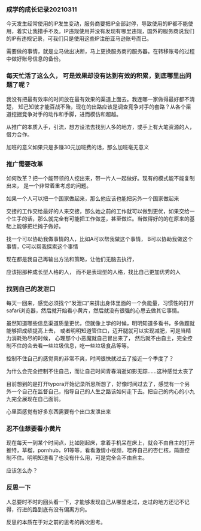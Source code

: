 ### 成学的成长记录20210311

今天发生经常使用的IP发生变动，服务商要把IP全部封停，导致使用的IP都不能使用，着实让我措手不及。IP违规使用并没有发现有哪里违规，国外的服务商说我们的IP有违规记录，可我们只是使用这些IP注册亚马逊账号而已。

需要做的事情，就是立马做出决断，马上更换服务商的服务器。在转移账号的过程中做好账号信息的备份。

### 每天忙活了这么久， 可是效果却没有达到有效的积累，到底哪里出问题了呢？

我没有把最有效率的时间放在最有效果的渠道上面去。我连哪一家做得最好都不清楚， 知己知彼才能百战不殆，现在的出路应该是调查竞争对手的套路？从各个渠道挖掘竞争对手的动作和手脚，进而模仿和超越。

从推广的本质入手，引流，想方设法去找到人多的地方，或手上有大笔资源的人，借力合作。

加班的意义如果只是多赚30元加班费的话，那么加班毫无意义

### 推广需要改革

如何改革？把一个能带领的人挖出来，带一片人一起做好。现有的模式能不能复制出来， 是一个非常着重考虑的问题。

如果一个人可以把一个国家做起来，那么他应该也能把另外一个国家做起来

交接的工作交给最好的人来交接，那么她之前的工作就可以做到更优，如果交给一个生手的话，那么就完全有可能把工作做差，甚至做烂。当做得好的的在原来的基础上能够把烂摊子做好。

找一个可以协助我做事情的人，比如A可以帮我做这个事情， B可以协助我做这个事情，C可以帮我探索这个事情

现在都是我自己再输出方法和策略，让他们无脑去执行，

应该招那种成长型人格的人， 而不是表现型的人格，找比自己更加优秀的人

### 找到自己的发泄口

每天一回来，感觉必须找个“发泄口”来排出身体里面的一个负能量，习惯性的打开safari浏览器，然后就开始看小黄片，然后就没有很强的心思去做其它事情。

虽然知道哪些信息渠道质量更优，但就像上学的时候，明明知道多看书，多做题就能够把成绩提高上去， 或者明明知道管住口，迈开腿就可以实现减肥，可是当精力消耗殆尽的时候， 心理那个小恶魔就自己冒出来了， 然后就不由自主，完全控制不住的会去看一些垃圾信息，吃一些垃圾食品等等。 

控制不住自己的感觉真的非常不爽，时间很快就过去了接近一个季度了？

为什么会完全控制不住自己，而让自己时间青春消逝如影无踪……这种感觉太丧了

目前想到的是打开typora开始记录所思所想了，好像时间过去了，感觉有一个另外一个自己在监督自己，指导自己的人生之路该如何走下去。把自己的内心的小九九完全展现在自己面前。

心里面感觉有好多东西需要有个出口发泄出来

### 忍不住想要看小黄片

现在每天一到某个时间点，比如刚起床，拿着手机呆在床上，就会不由自主的打开推特，草榴，pornhub，91等等，看看激情小视频，喂养自己的杏仁核，简直控制不住。明明知道看了也没有什么用，可是完全会不由自主。

应该怎么办？

### 反思一下

人总要时不时的回头看一下，才能够发现自己从哪里走过，走过的地方还记不记得，行进的路到底有没有偏离方向。

反思的本质在于对之前的思考的再次思考。